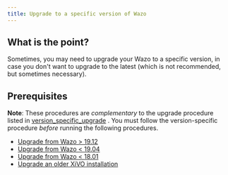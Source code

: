 ```yaml
---
title: Upgrade to a specific version of Wazo
---
```


## What is the point?

Sometimes, you may need to upgrade your Wazo to a specific version, in case you don't want to
upgrade to the latest (which is not recommended, but sometimes necessary).

## Prerequisites

**Note**: These procedures are _complementary_ to the upgrade procedure listed in
[version_specific_upgrade](/uc-doc/upgrade/introduction#version-specific-upgrade) . You must follow
the version-specific procedure _before_ running the following procedures.

- [Upgrade from Wazo \> 19.12](/uc-doc/upgrade/upgrade_specific_version/archives-from-wazo-buster)
- [Upgrade from Wazo \< 19.04](/uc-doc/upgrade/upgrade_specific_version/archives-from-wazo-stretch)
- [Upgrade from Wazo \< 18.01](/uc-doc/upgrade/upgrade_specific_version/archives-from-wazo-jessie)
- [Upgrade an older XiVO installation](/uc-doc/upgrade/upgrade_specific_version/archives-from-xivo)
